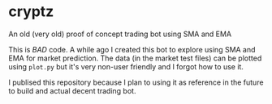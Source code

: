 # cryptz
An old (very old) proof of concept trading bot using SMA and EMA

This is *BAD* code. A while ago I created this bot to explore using SMA and EMA for market prediction. The data (in the market test files) can be plotted using `plot.py` but it's very non-user friendly and I forgot how to use it.

I publised this repository because I plan to using it as reference in the future to build and actual decent trading bot.
